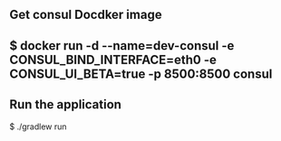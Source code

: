 ## Get consul Docdker image

$ docker run -d --name=dev-consul -e CONSUL_BIND_INTERFACE=eth0 -e CONSUL_UI_BETA=true -p 8500:8500 consul
---

## Run the application

$ ./gradlew run

